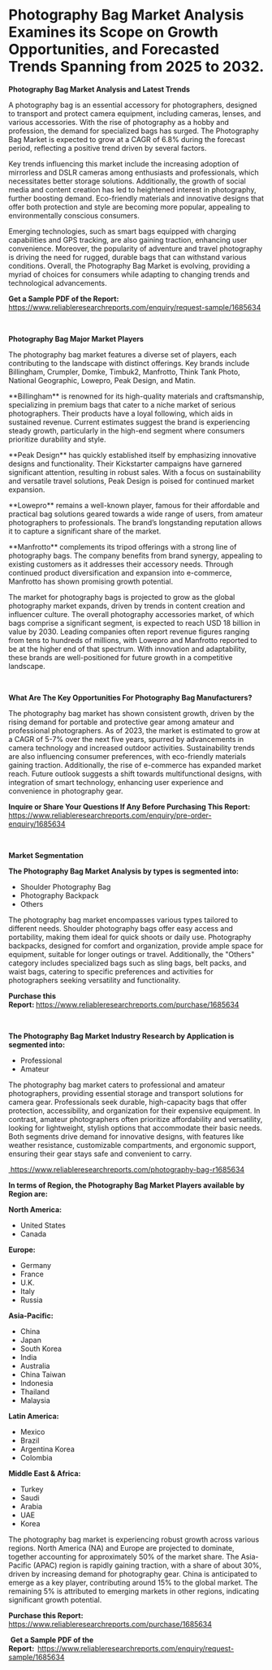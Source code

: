 <p><h1>Photography Bag Market Analysis Examines its Scope on Growth Opportunities, and Forecasted Trends Spanning from 2025 to 2032.</h1></p><p><strong>Photography Bag Market Analysis and Latest Trends</strong></p>
<p><p>A photography bag is an essential accessory for photographers, designed to transport and protect camera equipment, including cameras, lenses, and various accessories. With the rise of photography as a hobby and profession, the demand for specialized bags has surged. The Photography Bag Market is expected to grow at a CAGR of 6.8% during the forecast period, reflecting a positive trend driven by several factors.</p><p>Key trends influencing this market include the increasing adoption of mirrorless and DSLR cameras among enthusiasts and professionals, which necessitates better storage solutions. Additionally, the growth of social media and content creation has led to heightened interest in photography, further boosting demand. Eco-friendly materials and innovative designs that offer both protection and style are becoming more popular, appealing to environmentally conscious consumers. </p><p>Emerging technologies, such as smart bags equipped with charging capabilities and GPS tracking, are also gaining traction, enhancing user convenience. Moreover, the popularity of adventure and travel photography is driving the need for rugged, durable bags that can withstand various conditions. Overall, the Photography Bag Market is evolving, providing a myriad of choices for consumers while adapting to changing trends and technological advancements.</p></p>
<p><strong>Get a Sample PDF of the Report:&nbsp;</strong> <a href="https://www.reliableresearchreports.com/enquiry/request-sample/1685634?utm_campaign=28&utm_medium=2&utm_source=Github&utm_content=ia&utm_term=17042025&utm_id=photography-bag">https://www.reliableresearchreports.com/enquiry/request-sample/1685634</a></p>
<p>&nbsp;</p>
<p><strong>Photography Bag Major Market Players</strong></p>
<p><p>The photography bag market features a diverse set of players, each contributing to the landscape with distinct offerings. Key brands include Billingham, Crumpler, Domke, Timbuk2, Manfrotto, Think Tank Photo, National Geographic, Lowepro, Peak Design, and Matin.</p><p>**Billingham** is renowned for its high-quality materials and craftsmanship, specializing in premium bags that cater to a niche market of serious photographers. Their products have a loyal following, which aids in sustained revenue. Current estimates suggest the brand is experiencing steady growth, particularly in the high-end segment where consumers prioritize durability and style.</p><p>**Peak Design** has quickly established itself by emphasizing innovative designs and functionality. Their Kickstarter campaigns have garnered significant attention, resulting in robust sales. With a focus on sustainability and versatile travel solutions, Peak Design is poised for continued market expansion.</p><p>**Lowepro** remains a well-known player, famous for their affordable and practical bag solutions geared towards a wide range of users, from amateur photographers to professionals. The brand’s longstanding reputation allows it to capture a significant share of the market.</p><p>**Manfrotto** complements its tripod offerings with a strong line of photography bags. The company benefits from brand synergy, appealing to existing customers as it addresses their accessory needs. Through continued product diversification and expansion into e-commerce, Manfrotto has shown promising growth potential.</p><p>The market for photography bags is projected to grow as the global photography market expands, driven by trends in content creation and influencer culture. The overall photography accessories market, of which bags comprise a significant segment, is expected to reach USD 18 billion in value by 2030. Leading companies often report revenue figures ranging from tens to hundreds of millions, with Lowepro and Manfrotto reported to be at the higher end of that spectrum. With innovation and adaptability, these brands are well-positioned for future growth in a competitive landscape.</p></p>
<p>&nbsp;</p>
<p><strong>What Are The Key Opportunities For Photography Bag Manufacturers?</strong></p>
<p><p>The photography bag market has shown consistent growth, driven by the rising demand for portable and protective gear among amateur and professional photographers. As of 2023, the market is estimated to grow at a CAGR of 5-7% over the next five years, spurred by advancements in camera technology and increased outdoor activities. Sustainability trends are also influencing consumer preferences, with eco-friendly materials gaining traction. Additionally, the rise of e-commerce has expanded market reach. Future outlook suggests a shift towards multifunctional designs, with integration of smart technology, enhancing user experience and convenience in photography gear.</p></p>
<p><strong>Inquire or Share Your Questions If Any Before Purchasing This Report:</strong> <a href="https://www.reliableresearchreports.com/enquiry/pre-order-enquiry/1685634?utm_campaign=28&utm_medium=2&utm_source=Github&utm_content=ia&utm_term=17042025&utm_id=photography-bag">https://www.reliableresearchreports.com/enquiry/pre-order-enquiry/1685634</a></p>
<p>&nbsp;</p>
<p><strong>Market Segmentation</strong></p>
<p><strong>The Photography Bag Market Analysis by types is segmented into:</strong></p>
<p><ul><li>Shoulder Photography Bag</li><li>Photography Backpack</li><li>Others</li></ul></p>
<p><p>The photography bag market encompasses various types tailored to different needs. Shoulder photography bags offer easy access and portability, making them ideal for quick shoots or daily use. Photography backpacks, designed for comfort and organization, provide ample space for equipment, suitable for longer outings or travel. Additionally, the "Others" category includes specialized bags such as sling bags, belt packs, and waist bags, catering to specific preferences and activities for photographers seeking versatility and functionality.</p></p>
<p><strong>Purchase this Report:&nbsp;</strong><a href="https://www.reliableresearchreports.com/purchase/1685634?utm_campaign=28&utm_medium=2&utm_source=Github&utm_content=ia&utm_term=17042025&utm_id=photography-bag">https://www.reliableresearchreports.com/purchase/1685634</a></p>
<p>&nbsp;</p>
<p><strong>The Photography Bag Market Industry Research by Application is segmented into:</strong></p>
<p><ul><li>Professional</li><li>Amateur</li></ul></p>
<p><p>The photography bag market caters to professional and amateur photographers, providing essential storage and transport solutions for camera gear. Professionals seek durable, high-capacity bags that offer protection, accessibility, and organization for their expensive equipment. In contrast, amateur photographers often prioritize affordability and versatility, looking for lightweight, stylish options that accommodate their basic needs. Both segments drive demand for innovative designs, with features like weather resistance, customizable compartments, and ergonomic support, ensuring their gear stays safe and convenient to carry.</p></p>
<p><a href="https://www.reliableresearchreports.com/photography-bag-r1685634?utm_campaign=28&utm_medium=2&utm_source=Github&utm_content=ia&utm_term=17042025&utm_id=photography-bag">&nbsp;https://www.reliableresearchreports.com/photography-bag-r1685634</a></p>
<p><strong>In terms of Region, the Photography Bag Market Players available by Region are:</strong></p>
<p>
    <p> <strong> North America: </strong>
        <ul>
            <li>United States</li>
            <li>Canada</li>
        </ul>
        </p> 
    <p> <strong> Europe: </strong>
        <ul>
            <li>Germany</li>
            <li>France</li>
            <li>U.K.</li>
            <li>Italy</li>
            <li>Russia</li>
        </ul>
        </p> 
    <p> <strong> Asia-Pacific: </strong>
        <ul>
            <li>China</li>
            <li>Japan</li>
            <li>South Korea</li>
            <li>India</li>
            <li>Australia</li>
            <li>China Taiwan</li>
            <li>Indonesia</li>
            <li>Thailand</li>
            <li>Malaysia</li>
        </ul>
        </p> 
    <p> <strong> Latin America: </strong>
        <ul>
            <li>Mexico</li>
            <li>Brazil</li>
            <li>Argentina Korea</li>
            <li>Colombia</li>
        </ul>
        </p> 
    <p> <strong> Middle East & Africa: </strong>
        <ul>
            <li>Turkey</li>
            <li>Saudi</li>
            <li>Arabia</li>
            <li>UAE</li>
            <li>Korea</li>
        </ul>
    </p>
    </p>
<p><p>The photography bag market is experiencing robust growth across various regions. North America (NA) and Europe are projected to dominate, together accounting for approximately 50% of the market share. The Asia-Pacific (APAC) region is rapidly gaining traction, with a share of about 30%, driven by increasing demand for photography gear. China is anticipated to emerge as a key player, contributing around 15% to the global market. The remaining 5% is attributed to emerging markets in other regions, indicating significant growth potential.</p></p>
<p><strong>Purchase this Report: </strong><a href="https://www.reliableresearchreports.com/purchase/1685634?utm_campaign=28&utm_medium=2&utm_source=Github&utm_content=ia&utm_term=17042025&utm_id=photography-bag">https://www.reliableresearchreports.com/purchase/1685634</a></p>
<p>&nbsp;<strong>Get a Sample PDF of the Report:&nbsp;&nbsp;</strong><a href="https://www.reliableresearchreports.com/enquiry/request-sample/1685634?utm_campaign=28&utm_medium=2&utm_source=Github&utm_content=ia&utm_term=17042025&utm_id=photography-bag">https://www.reliableresearchreports.com/enquiry/request-sample/1685634</a></p>
<p><strong></strong></p>
<p><p></p><p></p><p></p></p>